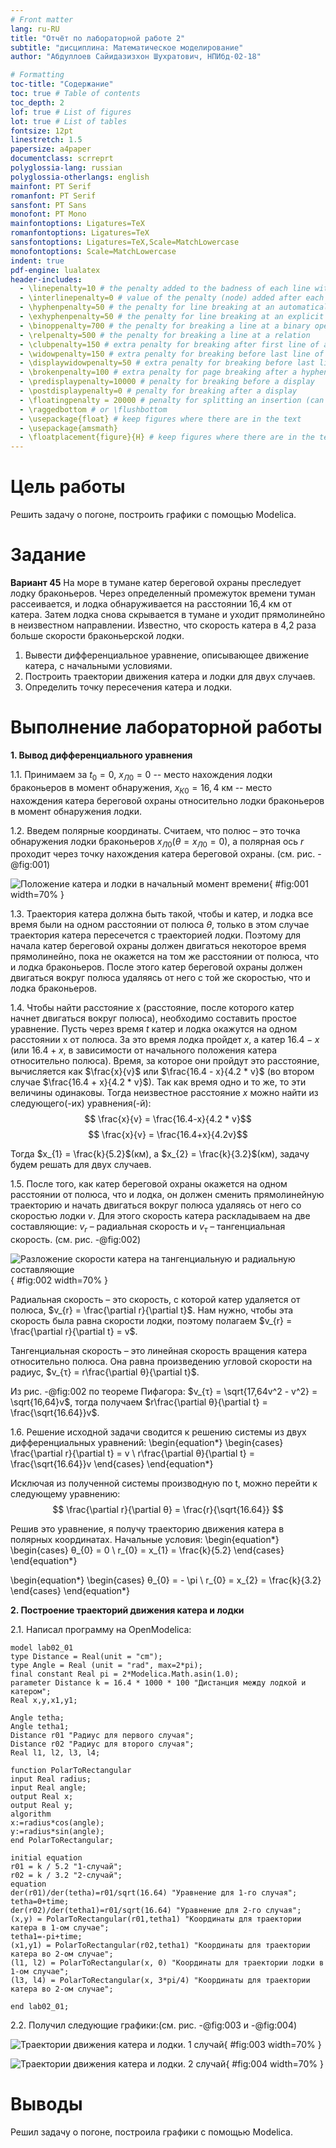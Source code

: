 ```yaml
---
# Front matter
lang: ru-RU
title: "Отчёт по лабораторной работе 2"
subtitle: "дисциплина: Математическое моделирование"
author: "Абдуллоев Сайидазизхон Шухратович, НПИбд-02-18"

# Formatting
toc-title: "Содержание"
toc: true # Table of contents
toc_depth: 2
lof: true # List of figures
lot: true # List of tables
fontsize: 12pt
linestretch: 1.5
papersize: a4paper
documentclass: scrreprt
polyglossia-lang: russian
polyglossia-otherlangs: english
mainfont: PT Serif
romanfont: PT Serif
sansfont: PT Sans
monofont: PT Mono
mainfontoptions: Ligatures=TeX
romanfontoptions: Ligatures=TeX
sansfontoptions: Ligatures=TeX,Scale=MatchLowercase
monofontoptions: Scale=MatchLowercase
indent: true
pdf-engine: lualatex
header-includes:
  - \linepenalty=10 # the penalty added to the badness of each line within a paragraph (no associated penalty node) Increasing the value makes tex try to have fewer lines in the paragraph.
  - \interlinepenalty=0 # value of the penalty (node) added after each line of a paragraph.
  - \hyphenpenalty=50 # the penalty for line breaking at an automatically inserted hyphen
  - \exhyphenpenalty=50 # the penalty for line breaking at an explicit hyphen
  - \binoppenalty=700 # the penalty for breaking a line at a binary operator
  - \relpenalty=500 # the penalty for breaking a line at a relation
  - \clubpenalty=150 # extra penalty for breaking after first line of a paragraph
  - \widowpenalty=150 # extra penalty for breaking before last line of a paragraph
  - \displaywidowpenalty=50 # extra penalty for breaking before last line before a display math
  - \brokenpenalty=100 # extra penalty for page breaking after a hyphenated line
  - \predisplaypenalty=10000 # penalty for breaking before a display
  - \postdisplaypenalty=0 # penalty for breaking after a display
  - \floatingpenalty = 20000 # penalty for splitting an insertion (can only be split footnote in standard LaTeX)
  - \raggedbottom # or \flushbottom
  - \usepackage{float} # keep figures where there are in the text
  - \usepackage{amsmath}
  - \floatplacement{figure}{H} # keep figures where there are in the text
---
```


# Цель работы

Решить задачу о погоне, построить графики с помощью Modelica.

# Задание

**Вариант 45**
На море в тумане катер береговой охраны преследует лодку браконьеров.
Через определенный промежуток времени туман рассеивается, и лодка обнаруживается 
на расстоянии 16,4 км от катера. Затем лодка снова скрывается в тумане и уходит 
прямолинейно в неизвестном направлении. Известно, что скорость катера в 4,2 раза 
больше скорости браконьерской лодки.

1. Вывести дифференциальное уравнение, описывающее движение катера, с начальными условиями.
2. Построить траектории движения катера и лодки для двух случаев.
3. Определить точку пересечения катера и лодки.


# Выполнение лабораторной работы

**1. Вывод дифференциального уравнения**

1.1. Принимаем за $t_{0} = 0$, $x_{Л0} = 0$ -- место нахождения лодки браконьеров 
в момент обнаружения, $x_{К0} = 16,4$ км -- место нахождения катера береговой охраны 
относительно лодки браконьеров в момент обнаружения лодки.

1.2. Введем полярные координаты. Считаем, что полюс – это точка обнаружения лодки 
браконьеров $x_{Л0} (θ = x_{Л0} = 0)$, а полярная ось $r$ проходит через точку нахождения 
катера береговой охраны. (см. рис. -@fig:001)

![Положение катера и лодки в начальный момент времени](../report/image/1.jpg){ #fig:001 width=70% }

1.3. Траектория катера должна быть такой, чтобы и катер, и лодка все время были 
на одном расстоянии от полюса $θ$, только в этом случае траектория катера пересечется с 
траекторией лодки. Поэтому для начала катер береговой охраны должен двигаться некоторое 
время прямолинейно, пока не окажется на том же расстоянии от полюса, что и лодка браконьеров. 
После этого катер береговой охраны должен двигаться вокруг полюса удаляясь от него с той же 
скоростью, что и лодка браконьеров.

1.4. Чтобы найти расстояние x (расстояние, после которого катер начнет двигаться 
вокруг полюса), необходимо составить простое уравнение. Пусть через время $t$ катер и лодка 
окажутся на одном расстоянии x от полюса. За это время лодка пройдет $x$, а катер $16.4 - x$ (или 
$16.4 + x$, в зависимости от начального положения катера относительно полюса). Время, за которое 
они пройдут это расстояние, вычисляется как $\frac{x}{v}$ или $\frac{16.4 - x}{4.2 * v}$ (во втором 
случае $\frac{16.4 + x}{4.2 * v}$). Так как время одно и то же, то эти величины одинаковы. Тогда 
неизвестное расстояние $x$ можно найти из следующего(-их) уравнения(-й):
$$ \frac{x}{v} = \frac{16.4-x}{4.2 * v}$$
$$ \frac{x}{v} = \frac{16.4+x}{4.2v}$$

Тогда $x_{1} = \frac{k}{5.2}$(км), а $x_{2} = \frac{k}{3.2}$(км), задачу будем 
решать для двух случаев.

1.5. После того, как катер береговой охраны окажется на одном расстоянии от полюса, что и лодка, он 
должен сменить прямолинейную траекторию и начать двигаться вокруг полюса удаляясь от него со скоростью 
лодки $v$. Для этого скорость катера раскладываем на две составляющие: $v_{r}$ – радиальная скорость и 
$v_{τ}$ – тангенциальная скорость. (см. рис. -@fig:002)

![Разложение скорости катера на тангенциальную и радиальную составляющие](../report/image/2.jpg){ #fig:002 width=70% }

Радиальная скорость – это скорость, с которой катер удаляется от полюса, $v_{r} = \frac{\partial r}{\partial t}$. Нам 
нужно, чтобы эта скорость была равна скорости лодки, поэтому полагаем $v_{r} = \frac{\partial r}{\partial t} = v$.

Тангенциальная скорость – это линейная скорость вращения катера относительно полюса. Она равна 
произведению угловой скорости на радиус, $v_{τ} = r\frac{\partial θ}{\partial t}$.

Из рис. -@fig:002 по теореме Пифагора: $v_{τ} = \sqrt{17,64v^2 - v^2} = \sqrt{16,64}v$, тогда
получаем $r\frac{\partial θ}{\partial t} = \frac{\sqrt{16.64}}v$.

1.6. Решение исходной задачи сводится к решению системы из двух дифференциальных уравнений:
\begin{equation*} 
  \begin{cases} 
    \frac{\partial r}{\partial t} = v 
    \\
    r\frac{\partial θ}{\partial t} = \frac{\sqrt{16.64}}v 
  \end{cases}
\end{equation*} 

Исключая из полученной системы производную по t, можно перейти к следующему уравнению:
$$ \frac{\partial r}{\partial θ} = \frac{r}{\sqrt{16.64}} $$

Решив это уравнение, я получу траекторию движения катера в полярных координатах. Начальные условия:
\begin{equation*}
  \begin{cases}
    θ_{0} = 0 
    \\ 
    r_{0} = x_{1} = \frac{k}{5.2}
  \end{cases}
\end{equation*}

\begin{equation*}
  \begin{cases}
    θ_{0} = - \pi 
    \\ 
    r_{0} = x_{2} = \frac{k}{3.2}
  \end{cases}
\end{equation*} 

**2. Построение траекторий движения катера и лодки**

2.1. Написал программу на OpenModelica:

```Modelica
model lab02_01
type Distance = Real(unit = "cm");
type Angle = Real (unit = "rad", max=2*pi);
final constant Real pi = 2*Modelica.Math.asin(1.0);
parameter Distance k = 16.4 * 1000 * 100 "Дистанция между лодкой и катером"; 
Real x,y,x1,y1;

Angle tetha;
Angle tetha1;
Distance r01 "Радиус для первого случая";
Distance r02 "Радиус для второго случая";
Real l1, l2, l3, l4;

function PolarToRectangular
input Real radius;
input Real angle;
output Real x;
output Real y;
algorithm
x:=radius*cos(angle);
y:=radius*sin(angle);
end PolarToRectangular;

initial equation
r01 = k / 5.2 "1-случай"; 
r02 = k / 3.2 "2-случай";
equation
der(r01)/der(tetha)=r01/sqrt(16.64) "Уравнение для 1-го случая";
tetha=0+time;
der(r02)/der(tetha1)=r01/sqrt(16.64) "Уравнение для 2-го случая";
(x,y) = PolarToRectangular(r01,tetha1) "Координаты для траектории катера в 1-ом случае";
tetha1=-pi+time;
(x1,y1) = PolarToRectangular(r02,tetha1) "Координаты для траектории катера во 2-ом случае";
(l1, l2) = PolarToRectangular(x, 0) "Координаты для траектории лодки в 1-ом случае";
(l3, l4) = PolarToRectangular(x, 3*pi/4) "Координаты для траектории катера во 2-ом случае";

end lab02_01;

```

2.2. Получил следующие графики:(см. рис. -@fig:003 и -@fig:004)

![Траектории движения катера и лодки. 1 случай](image/3.png){ #fig:003 width=70% }

![Траектории движения катера и лодки. 2 случай](image/4.png){ #fig:004 width=70% }



# Выводы

Решил задачу о погоне, построила графики с помощью Modelica.
